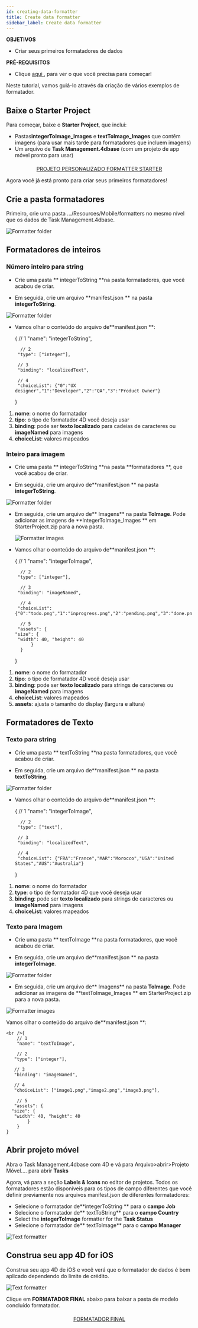 ```yaml
---
id: creating-data-formatter
title: Create data formatter
sidebar_label: Create data formatter
---
```

<div class = "objectives"> 

**OBJETIVOS**

* Criar seus primeiros formatadores de dados</div> <div class = "prerequisites"> 

**PRÉ-REQUISITOS**

* Clique [aqui ](prerequisites.html), para ver o que você precisa para começar!</div> 

Neste tutorial, vamos guiá-lo através da criação de vários exemplos de formatador.

## Baixe o Starter Project

Para começar, baixe o **Starter Project**, que inclui:

* Pastas**integerToImage_Images** e **textToImage_Images** que contêm imagens (para usar mais tarde para formatadores que incluem imagens)
* Um arquivo de **Task Management.4dbase** (com um projeto de app móvel pronto para usar)

<div style="text-align: center; margin-top: 20px">
  <p>
    

<a class="button"
href="../assets/custom-formatter/CustomFormatterStarterProject.zip">PROJETO PERSONALIZADO FORMATTER STARTER</a>

  </p>
</div>

Agora você já está pronto para criar seus primeiros formatadores!

## Crie a pasta formatadores

Primeiro, crie uma pasta .../Resources/Mobile/formatters no mesmo nível que os dados de Task Management.4dbase.

![Formatter folder](assets/custom-formatter/formatter-folder.png)

## Formatadores de inteiros

### Número inteiro para string

* Crie uma pasta ** integerToString **na pasta formatadores, que você acabou de criar.

* Em seguida, crie um arquivo **manifest.json ** na pasta **integerToString**.

![Formatter folder](assets/custom-formatter/formatter-folder-integertostring.png)

* Vamos olhar o conteúdo do arquivo de**manifest.json **:

    {
        // 1
        "name": "integerToString",
    
        // 2
       "type": ["integer"],
    
       // 3
       "binding": "localizedText",
    
       // 4
       "choiceList": {"0":"UX designer","1":"Developer","2":"QA","3":"Product Owner"}
    }
    

1. **nome**: o nome do formatador
2. **tipo**: o tipo de formatador 4D você deseja usar
3. **binding**: pode ser **texto localizado** para cadeias de caracteres ou **imageNamed** para imagens
4. **choiceList**: valores mapeados

### Inteiro para imagem

* Crie uma pasta ** integerToString **na pasta **formatadores **, que você acabou de criar.

* Em seguida, crie um arquivo de**manifest.json ** na pasta **integerToString**.

![Formatter folder](assets/custom-formatter/formatter-folder-integertoimage.png)

* Em seguida, crie um arquivo de** Imagens** na pasta **ToImage**. Pode adicionar as imagens de **IntegerToImage_Images ** em StarterProject.zip para a nova pasta.
    
    ![Formatter images](assets/custom-formatter/formatter-images-integertoimage.png)

* Vamos olhar o conteúdo do arquivo de**manifest.json **:

    {
        // 1
        "name": "integerToImage",
    
        // 2
       "type": ["integer"],
    
        // 3
       "binding": "imageNamed",
    
        // 4 
       "choiceList": {"0":"todo.png","1":"inprogress.png","2":"pending.png","3":"done.png"},
    
        // 5
       "assets": {
      "size": {
       "width": 40, "height": 40
            }
        }
    }
    

1. **nome**: o nome do formatador
2. **tipo**: o tipo de formatador 4D você deseja usar 
3. **binding**: pode ser **texto localizado** para strings de caracteres ou **imageNamed** para imagens
4. **choiceList**: valores mapeados
5. **assets**: ajusta o tamanho do display (largura e altura)

## Formatadores de Texto

### Texto para string

* Crie uma pasta ** textToString **na pasta formatadores, que você acabou de criar.

* Em seguida, crie um arquivo de**manifest.json ** na pasta **textToString**.

![Formatter folder](assets/custom-formatter/formatter-folder-texttostring.png)

* Vamos olhar o conteúdo do arquivo de**manifest.json **:

    {
        // 1
        "name": "integerToImage",
    
        // 2
       "type": ["text"],
    
       // 3
       "binding": "localizedText",
    
       // 4
       "choiceList": {"FRA":"France","MAR":"Morocco","USA":"United States","AUS":"Australia"}
    }
    

1. **nome**: o nome do formatador
2. **type**: o tipo de formatador 4D que você deseja usar
3. **binding**: pode ser **texto localizado** para strings de caracteres ou **imageNamed** para imagens
4. **choiceList**: valores mapeados

### Texto para Imagem

* Crie uma pasta ** textToImage **na pasta formatadores, que você acabou de criar.

* Em seguida, crie um arquivo de**manifest.json ** na pasta **integerToImage**.

![Formatter folder](assets/custom-formatter/formatter-folder-textToImage.png)

* Em seguida, crie um arquivo de** Imagens** na pasta **ToImage**. Pode adicionar as imagens de **textToImage_Images ** em StarterProject.zip para a nova pasta.

![Formatter images](assets/custom-formatter/formatter-images-textToImage.png)

Vamos olhar o conteúdo do arquivo de**manifest.json **:

    <br />{
        // 1
        "name": "textToImage",
    
        // 2
       "type": ["integer"],
    
       // 3
       "binding": "imageNamed",
    
       // 4
       "choiceList": ["image1.png","image2.png","image3.png"],
    
        // 5
       "assets": {
      "size": {
       "width": 40, "height": 40
            }
        }
    }
    
    

## Abrir projeto móvel

Abra o Task Management.4dbase com 4D e vá para Arquivo>abrir>Projeto Móvel.... para abrir **Tasks**

Agora, vá para a seção **Labels & Icons** no editor de projetos. Todos os formatadores estão disponíveis para os tipos de campo diferentes que você definir previamente nos arquivos manifest.json de diferentes formatadores:

* Selecione o formatador de**integerToString ** para o **campo Job**
* Selecione o formatador de** textToString** para o **campo Country**
* Select the **integerToImage** formatter for the **Task Status**
* Selecione o formatador de** textToImage** para o **campo Manager**

![Text formatter](assets/custom-formatter/formatters-icons-&-labels.png)

## Construa seu app 4D for iOS

Construa seu app 4D de iOS e você verá que o formatador de dados é bem aplicado dependendo do limite de crédito.

![Text formatter](assets/custom-formatter/formatters-final-result.png)

Clique em **FORMATADOR FINAL** abaixo para baixar a pasta de modelo concluído formatador.

<div style="text-align: center; margin-top: 20px">
  <p>
    

<a class="button"
href="../assets/custom-formatter/CustomFormattersFinalProject.zip">FORMATADOR FINAL</a>

  </p>
</div>